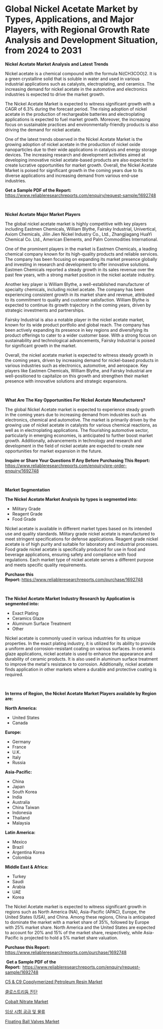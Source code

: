 <p><h1>Global Nickel Acetate Market by Types, Applications, and Major Players, with Regional Growth Rate Analysis and Development Situation, from 2024 to 2031</h1></p><p><strong>Nickel Acetate Market Analysis and Latest Trends</strong></p>
<p><p>Nickel acetate is a chemical compound with the formula Ni(CH3COO)2. It is a green crystalline solid that is soluble in water and used in various industrial applications such as catalysts, electroplating, and ceramics. The increasing demand for nickel acetate in the automotive and electronics industries is expected to drive the market growth.</p><p>The Nickel Acetate Market is expected to witness significant growth with a CAGR of 6.3% during the forecast period. The rising adoption of nickel acetate in the production of rechargeable batteries and electroplating applications is expected to fuel market growth. Moreover, the increasing focus on sustainable practices and environmentally-friendly products is also driving the demand for nickel acetate.</p><p>One of the latest trends observed in the Nickel Acetate Market is the growing adoption of nickel acetate in the production of nickel oxide nanoparticles due to their wide applications in catalysis and energy storage devices. The increasing research and development activities aimed at developing innovative nickel acetate-based products are also expected to create lucrative opportunities for market growth. Overall, the Nickel Acetate Market is poised for significant growth in the coming years due to its diverse applications and increasing demand from various end-use industries.</p></p>
<p><strong>Get a Sample PDF of the Report:&nbsp;</strong> <a href="https://www.reliableresearchreports.com/enquiry/request-sample/1692748">https://www.reliableresearchreports.com/enquiry/request-sample/1692748</a></p>
<p>&nbsp;</p>
<p><strong>Nickel Acetate Major Market Players</strong></p>
<p><p>The global nickel acetate market is highly competitive with key players including Eastmen Chemicals, William Blythe, Fairsky Industrial, Univertical, Axiom Chemicals, Jilin Jien Nickel Industry Co., Ltd., Zhangjiagang HuaYi Chemical Co. Ltd., American Elements, and Palm Commodities International.</p><p>One of the prominent players in the market is Eastmen Chemicals, a leading chemical company known for its high-quality products and reliable services. The company has been focusing on expanding its market presence globally and investing in research and development to offer innovative solutions. Eastmen Chemicals reported a steady growth in its sales revenue over the past few years, with a strong market position in the nickel acetate industry.</p><p>Another key player is William Blythe, a well-established manufacturer of specialty chemicals, including nickel acetate. The company has been experiencing consistent growth in its market share and revenue, attributed to its commitment to quality and customer satisfaction. William Blythe is expected to continue its growth trajectory in the coming years, driven by strategic investments and partnerships.</p><p>Fairsky Industrial is also a notable player in the nickel acetate market, known for its wide product portfolio and global reach. The company has been actively expanding its presence in key regions and diversifying its product offerings to cater to a wider customer base. With a strong focus on sustainability and technological advancements, Fairsky Industrial is poised for significant growth in the market.</p><p>Overall, the nickel acetate market is expected to witness steady growth in the coming years, driven by increasing demand for nickel-based products in various industries such as electronics, automotive, and aerospace. Key players like Eastmen Chemicals, William Blythe, and Fairsky Industrial are well-positioned to capitalize on this growth and strengthen their market presence with innovative solutions and strategic expansions.</p></p>
<p>&nbsp;</p>
<p><strong>What Are The Key Opportunities For Nickel Acetate Manufacturers?</strong></p>
<p><p>The global Nickel Acetate market is expected to experience steady growth in the coming years due to increasing demand from industries such as electronics, chemical and automotive. The market is primarily driven by the growing use of nickel acetate in catalysts for various chemical reactions, as well as in electroplating applications. The flourishing automotive sector, particularly in emerging economies, is anticipated to further boost market growth. Additionally, advancements in technology and research and development in the field of nickel acetate are expected to create new opportunities for market expansion in the future.</p></p>
<p><strong>Inquire or Share Your Questions If Any Before Purchasing This Report:</strong> <a href="https://www.reliableresearchreports.com/enquiry/pre-order-enquiry/1692748">https://www.reliableresearchreports.com/enquiry/pre-order-enquiry/1692748</a></p>
<p>&nbsp;</p>
<p><strong>Market Segmentation</strong></p>
<p><strong>The Nickel Acetate Market Analysis by types is segmented into:</strong></p>
<p><ul><li>Military Grade</li><li>Reagent Grade</li><li>Food Grade</li></ul></p>
<p><p>Nickel acetate is available in different market types based on its intended use and quality standards. Military grade nickel acetate is manufactured to meet stringent specifications for defense applications. Reagent grade nickel acetate is of high purity and suitable for laboratory and industrial processes. Food grade nickel acetate is specifically produced for use in food and beverage applications, ensuring safety and compliance with food regulations. Each market type of nickel acetate serves a different purpose and meets specific quality requirements.</p></p>
<p><strong>Purchase this Report:&nbsp;</strong><a href="https://www.reliableresearchreports.com/purchase/1692748">https://www.reliableresearchreports.com/purchase/1692748</a></p>
<p>&nbsp;</p>
<p><strong>The Nickel Acetate Market Industry Research by Application is segmented into:</strong></p>
<p><ul><li>Exact Plating</li><li>Ceramics Glaze</li><li>Aluminum Surface Treatment</li><li>Other</li></ul></p>
<p><p>Nickel acetate is commonly used in various industries for its unique properties. In the exact plating industry, it is utilized for its ability to provide a uniform and corrosion-resistant coating on various surfaces. In ceramics glaze applications, nickel acetate is used to enhance the appearance and durability of ceramic products. It is also used in aluminum surface treatment to improve the metal's resistance to corrosion. Additionally, nickel acetate finds application in other markets where a durable and protective coating is required.</p></p>
<p>&nbsp;</p>
<p><strong>In terms of Region, the Nickel Acetate Market Players available by Region are:</strong></p>
<p>
    <p> <strong> North America: </strong>
        <ul>
            <li>United States</li>
            <li>Canada</li>
        </ul>
        </p> 
    <p> <strong> Europe: </strong>
        <ul>
            <li>Germany</li>
            <li>France</li>
            <li>U.K.</li>
            <li>Italy</li>
            <li>Russia</li>
        </ul>
        </p> 
    <p> <strong> Asia-Pacific: </strong>
        <ul>
            <li>China</li>
            <li>Japan</li>
            <li>South Korea</li>
            <li>India</li>
            <li>Australia</li>
            <li>China Taiwan</li>
            <li>Indonesia</li>
            <li>Thailand</li>
            <li>Malaysia</li>
        </ul>
        </p> 
    <p> <strong> Latin America: </strong>
        <ul>
            <li>Mexico</li>
            <li>Brazil</li>
            <li>Argentina Korea</li>
            <li>Colombia</li>
        </ul>
        </p> 
    <p> <strong> Middle East & Africa: </strong>
        <ul>
            <li>Turkey</li>
            <li>Saudi</li>
            <li>Arabia</li>
            <li>UAE</li>
            <li>Korea</li>
        </ul>
    </p>
    </p>
<p><p>The Nickel Acetate market is expected to witness significant growth in regions such as North America (NA), Asia-Pacific (APAC), Europe, the United States (USA), and China. Among these regions, China is anticipated to dominate the market with a market share of 35%, followed by Europe with 25% market share. North America and the United States are expected to account for 20% and 15% of the market share, respectively, while Asia-Pacific is projected to hold a 5% market share valuation.</p></p>
<p><strong>Purchase this Report: </strong><a href="https://www.reliableresearchreports.com/purchase/1692748">https://www.reliableresearchreports.com/purchase/1692748</a></p>
<p>&nbsp;<strong>Get a Sample PDF of the Report:&nbsp;&nbsp;</strong><a href="https://www.reliableresearchreports.com/enquiry/request-sample/1692748">https://www.reliableresearchreports.com/enquiry/request-sample/1692748</a></p>
<p><strong></strong></p>
<p><p><a href="https://lydian-appliance-61d.notion.site/Global-C5-C9-Copolymerized-Petroleum-Resin-Market-by-Types-Applications-and-Major-Players-with--52e406e3b78649ed93a50db568c0fc16">C5 & C9 Copolymerized Petroleum Resin Market</a></p><p><a href="https://medium.com/@dadanedu33/%ED%81%B4%EB%A1%9C%EC%8A%A4%ED%8A%B8%EB%A6%AC%EB%93%BC-%EC%A7%84%EB%8B%A8-%EC%8B%9C%EC%9E%A5-%EB%B3%B4%EA%B3%A0%EC%84%9C%EB%8A%94-%EC%9D%B4-%EC%8B%9C%EC%9E%A5%EC%9D%98-%EC%B5%9C%EC%8B%A0-%ED%8A%B8%EB%A0%8C%EB%93%9C%EC%99%80-%EC%84%B1%EC%9E%A5-%EA%B8%B0%ED%9A%8C%EB%A5%BC-%EB%B3%B4%EC%97%AC%EC%A4%8D%EB%8B%88%EB%8B%A4-b7636dd677ef">클로스트리듐 진단</a></p><p><a href="https://github.com/Sherrillcrooksxa8i18ucf2m/Market-Research-Report-List-1/blob/main/cobalt-nitrate-market.md">Cobalt Nitrate Market</a></p><p><a href="https://medium.com/@dadanedu33/%EC%9E%84%EC%83%81%EC%8B%9C%ED%97%98-%EA%B3%B5%EA%B8%89-%EB%B0%8F-%EB%AC%BC%EB%A5%98-%EC%8B%9C%EC%9E%A5-%EC%A0%84%EB%A7%9D-%EC%82%B0%EC%97%85-%EA%B0%9C%EC%9A%94-%EB%B0%8F-%EC%98%88%EC%B8%A1-2024%EB%85%84%EB%B6%80%ED%84%B0-2031%EB%85%84%EA%B9%8C%EC%A7%80-198d4c8d950f">임상 시험 공급 및 물류</a></p><p><a href="https://view.publitas.com/reportprime-1/global-floating-ball-valves-market-size-and-market-trends-insights-and-projections-from-2023-to-2030/">Floating Ball Valves Market</a></p></p>